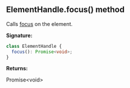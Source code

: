 ## ElementHandle.focus() method

Calls [focus](https://developer.mozilla.org/en-US/docs/Web/API/HTMLElement/focus) on the element.

**Signature:**

```typescript
class ElementHandle {
  focus(): Promise<void>;
}
```

**Returns:**

Promise&lt;void&gt;
